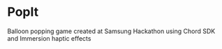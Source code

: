 PopIt
=====

Balloon popping game created at Samsung Hackathon using Chord SDK and Immersion haptic effects
